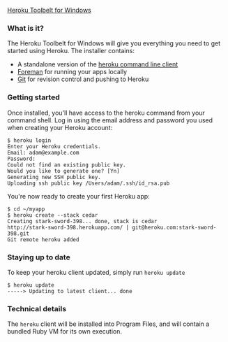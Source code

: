 <p class="button">
  <a href="/windows/download">Heroku Toolbelt for Windows</a>
</p>

### What is it?

The Heroku Toolbelt for Windows will give you everything you need to get started using Heroku. The installer contains:

* A standalone version of the [heroku command line client](http://github.com/heroku/heroku)
* [Foreman](http://github.com/ddollar/foreman) for running your apps locally
* [Git](http://code.google.com/p/msysgit) for revision control and pushing to Heroku

### Getting started

Once installed, you'll have access to the heroku command from your command shell. Log in using the email address and password you used when creating your Heroku account:

    $ heroku login
    Enter your Heroku credentials.
    Email: adam@example.com
    Password:
    Could not find an existing public key.
    Would you like to generate one? [Yn]
    Generating new SSH public key.
    Uploading ssh public key /Users/adam/.ssh/id_rsa.pub

You're now ready to create your first Heroku app:

    $ cd ~/myapp
    $ heroku create --stack cedar
    Creating stark-sword-398... done, stack is cedar
    http://stark-sword-398.herokuapp.com/ | git@heroku.com:stark-sword-398.git
    Git remote heroku added

### Staying up to date

To keep your heroku client updated, simply run `heroku update`

    $ heroku update
    -----> Updating to latest client... done

### Technical details

The `heroku` client will be installed into Program Files, and will contain a bundled Ruby VM for its own execution.
